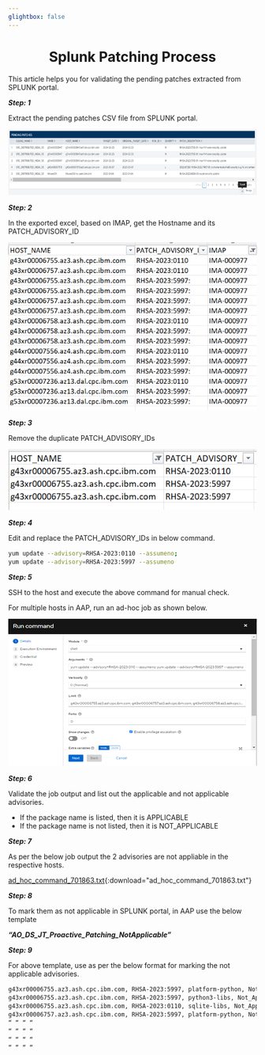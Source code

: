 ```yaml
---
glightbox: false
---
```


<h1 align="center">Splunk Patching Process</h1>

This article helps you for validating the pending patches extracted from SPLUNK portal.

***Step: 1***

Extract the pending patches CSV file from SPLUNK portal.

![pic3](./pictures/Picture_Splunk_Patching_Process1.png)

***Step: 2***

In the exported excel, based on IMAP, get the Hostname and its PATCH_ADVISORY_ID

![pic3](./pictures/Picture_Splunk_Patching_Process2.png)

***Step: 3***

Remove the duplicate PATCH_ADVISORY_IDs 

![pic3](./pictures/Picture_Splunk_Patching_Process3.png)

***Step: 4***

Edit and replace the PATCH_ADVISORY_IDs in below command.

```bash
yum update --advisory=RHSA-2023:0110 --assumeno;
yum update --advisory=RHSA-2023:5997 --assumeno

```

***Step: 5***

SSH to the host and execute the above command for manual check.

For multiple hosts in AAP, run an ad-hoc job as shown below.

![pic3](./pictures/Picture_Splunk_Patching_Process4.png)

***Step: 6***

Validate the job output and list out the applicable and not applicable advisories.

- If the package name is listed, then it is APPLICABLE
- If the package name is not listed, then it is NOT_APPLICABLE

***Step: 7***

As per the below job output the 2 advisories are not appliable in the respective hosts.

[ad_hoc_command_701863.txt](./pictures/ad_hoc_command_701863.txt){:download="ad_hoc_command_701863.txt"}

***Step: 8***

To mark them as not applicable in SPLUNK portal, in AAP use the below template

***“AO_DS_JT_Proactive_Patching_NotApplicable”***

***Step: 9***

For above template, use as per the below format for marking the not applicable advisories.

```bash
g43xr00006755.az3.ash.cpc.ibm.com, RHSA-2023:5997, platform-python, Not_Applicable
g43xr00006755.az3.ash.cpc.ibm.com, RHSA-2023:5997, python3-libs, Not_Applicable
g43xr00006755.az3.ash.cpc.ibm.com, RHSA-2023:0110, sqlite-libs, Not_Applicable
g43xr00006757.az3.ash.cpc.ibm.com, RHSA-2023:5997, platform-python, Not_Applicable
“ “ “ “
“ “ “ “
“ “ “ “
“ “ “ “
```
